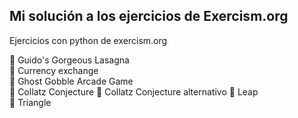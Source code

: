 ## Mi solución a los ejercicios de Exercism.org
Ejercicios con python de exercism.org

:large_orange_diamond: Guido's Gorgeous Lasagna   
:large_orange_diamond: Currency exchange   
:large_orange_diamond: Ghost Gobble Arcade Game  
:large_orange_diamond: Collatz Conjecture 
:large_orange_diamond: Collatz Conjecture alternativo 
:large_orange_diamond: Leap  
:large_orange_diamond: Triangle 
